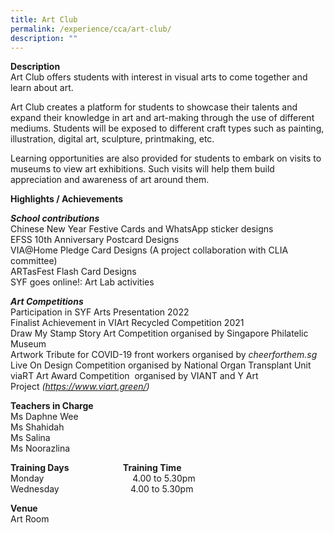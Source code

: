 ```yaml
---
title: Art Club
permalink: /experience/cca/art-club/
description: ""
---
```


**Description** <br>
Art Club offers students with interest in visual arts to come together and learn about art.  

Art Club creates a platform for students to showcase their talents and expand their knowledge in art and art-making through the use of different mediums. Students will be exposed to different craft types such as painting, illustration, digital art, sculpture, printmaking, etc.  

Learning opportunities are also provided for students to embark on visits to museums to view art exhibitions. Such visits will help them build appreciation and awareness of art around them.

**Highlights / Achievements**   

**_School contributions_**<br>
Chinese New Year Festive Cards and WhatsApp sticker designs <br>
EFSS 10th Anniversary Postcard Designs <br>
VIA@Home Pledge Card Designs (A project collaboration with CLIA committee) <br>
ARTasFest Flash Card Designs <br>
SYF goes online!: Art Lab activities

**_Art Competitions_** <br>
Participation in SYF Arts Presentation 2022 <br>
Finalist Achievement in VIArt Recycled Competition 2021 <br>
Draw My Stamp Story Art Competition organised by Singapore Philatelic Museum <br>
Artwork Tribute for COVID-19 front workers organised by _cheerforthem.sg_ <br>
Live On Design Competition organised by National Organ Transplant Unit <br> 
viaRT Art Award Competition  organised by VIANT and Y Art Project _(https://www.viart.green/)_

**Teachers in Charge** <br>
Ms Daphne Wee <br>
Ms Shahidah <br>
Ms Salina <br>
Ms Noorazlina 

**Training Days                          Training Time** <br>
Monday                                    4.00 to 5.30pm <br>
Wednesday                             4.00 to 5.30pm

**Venue** <br>
Art Room